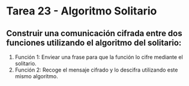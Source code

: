# Tarea 23 - Algoritmo Solitario
## Construir una comunicación cifrada entre dos funciones utilizando el algoritmo del solitario:
1. Función 1: Enviear una frase para que la función lo cifre mediante el solitario. 
2. Función 2: Recoge el mensaje cifrado y lo descifra utilizando este mismo algoritmo.
